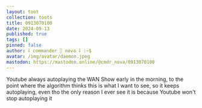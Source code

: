 ```yaml
---
layout: toot
collection: toots
title: 0913070100
date: 2024-09-13
published: true
tags: []
pinned: false
author: ⸸ commander ░ nova ⸸ :~$
avatar: /img/avatar/daemon.jpeg
mastodon: https://mastodon.online/@cmdr_nova/0913070100
---
```


Youtube always autoplaying the WAN Show early in the morning, to the point where the algorithm thinks this is what I want to see, so it keeps autoplaying, even tho the only reason I ever see it is because Youtube won't stop autoplaying it
